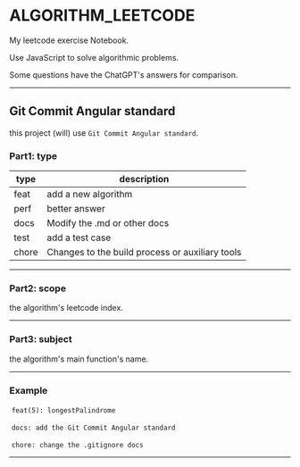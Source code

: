# ALGORITHM_LEETCODE
My leetcode exercise Notebook.

Use JavaScript to solve algorithmic problems.

Some questions have the ChatGPT's answers for comparison.

---

## Git Commit Angular standard

this project (will) use `Git Commit Angular standard`.

### Part1: type

| type  | description                                     |
| ----- | ----------------------------------------------- |
| feat  | add a new algorithm                             |
| perf  | better answer                                   |
| docs  | Modify the .md or other docs                    |
| test  | add a test case                                 |
| chore | Changes to the build process or auxiliary tools |

---

### Part2: scope

the algorithm's leetcode index.

---

### Part3: subject

the algorithm's main function's name.

---

### Example

​	`feat(5): longestPalindrome`

​	`docs: add the Git Commit Angular standard`

​	`chore: change the .gitignore docs`

---
